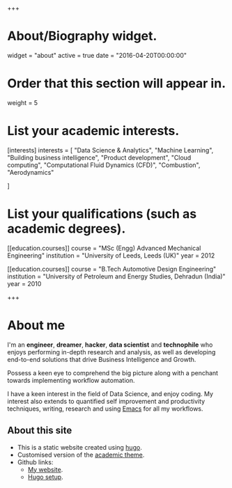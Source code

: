 +++
# About/Biography widget.
widget = "about"
active = true
date = "2016-04-20T00:00:00"

# Order that this section will appear in.
weight = 5

# List your academic interests.
[interests]
  interests = [
	"Data Science & Analytics",
	"Machine Learning",
	"Building business intelligence",
    "Product development",
   	"Cloud computing",
    "Computational Fluid Dynamics (CFD)",
    "Combustion",
    "Aerodynamics"

  ]


# List your qualifications (such as academic degrees).
[[education.courses]]
  course = "MSc (Engg) Advanced Mechanical Engineering"
  institution = "University of Leeds, Leeds (UK)"
  year = 2012

[[education.courses]]
  course = "B.Tech Automotive Design Engineering"
  institution = "University of Petroleum and Energy Studies, Dehradun (India)"
  year = 2010
 
+++

# About me

I'm an **engineer**, **dreamer**, **hacker**, **data scientist** and **technophile** who enjoys performing in-depth research and analysis, as well as developing end-to-end solutions that drive Business Intelligence and Growth.

Possess a keen eye to comprehend the big picture along with a penchant towards implementing workflow automation.

I have a keen interest in the field of Data Science, and enjoy coding. My interest also extends to quantified self improvement and productivity techniques, writing, research and using [Emacs](https://www.gnu.org/software/emacs/) for all my workflows.

## About this site
- This is a static website created using [hugo](https://gohugo.io/).
- Customised version of the [academic theme](https://themes.gohugo.io/theme/academic/). 
- Github links:
  - [My website](https://github.com/shrysr/shrysr.github.io).
  - [Hugo setup](https://github.com/shrysr/hugo-sr).
